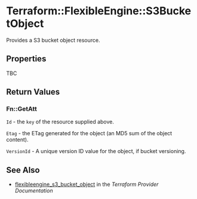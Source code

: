 # Terraform::FlexibleEngine::S3BucketObject

Provides a S3 bucket object resource.

## Properties

TBC

## Return Values

### Fn::GetAtt

`Id` - the `key` of the resource supplied above.

`Etag` - the ETag generated for the object (an MD5 sum of the object content).

`VersionId` - A unique version ID value for the object, if bucket versioning.

## See Also

* [flexibleengine_s3_bucket_object](https://www.terraform.io/docs/providers/flexibleengine/r/s3_bucket_object.html) in the _Terraform Provider Documentation_